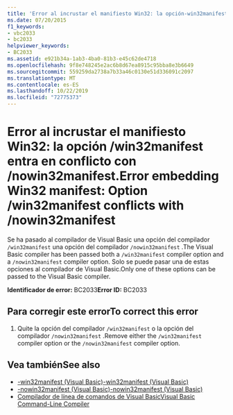 ```yaml
---
title: 'Error al incrustar el manifiesto Win32: la opción-win32manifest entra en conflicto con-nowin32manifest'
ms.date: 07/20/2015
f1_keywords:
- vbc2033
- bc2033
helpviewer_keywords:
- BC2033
ms.assetid: e921b34a-1ab3-4ba0-81b3-e45c62de4718
ms.openlocfilehash: 9f8e748245e2ac6b8d67ea8915c95bba8e3b6649
ms.sourcegitcommit: 559259da2738a7b33a46c0130e51d336091c2097
ms.translationtype: MT
ms.contentlocale: es-ES
ms.lasthandoff: 10/22/2019
ms.locfileid: "72775373"
---
```

# <a name="error-embedding-win32-manifest-option-win32manifest-conflicts-with-nowin32manifest"></a><span data-ttu-id="6cbcc-102">Error al incrustar el manifiesto Win32: la opción /win32manifest entra en conflicto con /nowin32manifest.</span><span class="sxs-lookup"><span data-stu-id="6cbcc-102">Error embedding Win32 manifest: Option /win32manifest conflicts with /nowin32manifest</span></span>
<span data-ttu-id="6cbcc-103">Se ha pasado al compilador de Visual Basic una opción del compilador `/win32manifest` una opción del compilador `/nowin32manifest` .</span><span class="sxs-lookup"><span data-stu-id="6cbcc-103">The Visual Basic compiler has been passed both a `/win32manifest` compiler option and a `/nowin32manifest` compiler option.</span></span> <span data-ttu-id="6cbcc-104">Solo se puede pasar una de estas opciones al compilador de Visual Basic.</span><span class="sxs-lookup"><span data-stu-id="6cbcc-104">Only one of these options can be passed to the Visual Basic compiler.</span></span>  
  
 <span data-ttu-id="6cbcc-105">**Identificador de error:** BC2033</span><span class="sxs-lookup"><span data-stu-id="6cbcc-105">**Error ID:** BC2033</span></span>  
  
## <a name="to-correct-this-error"></a><span data-ttu-id="6cbcc-106">Para corregir este error</span><span class="sxs-lookup"><span data-stu-id="6cbcc-106">To correct this error</span></span>  
  
1. <span data-ttu-id="6cbcc-107">Quite la opción del compilador `/win32manifest` o la opción del compilador `/nowin32manifest` .</span><span class="sxs-lookup"><span data-stu-id="6cbcc-107">Remove either the `/win32manifest` compiler option or the `/nowin32manifest` compiler option.</span></span>  
  
## <a name="see-also"></a><span data-ttu-id="6cbcc-108">Vea también</span><span class="sxs-lookup"><span data-stu-id="6cbcc-108">See also</span></span>

- [<span data-ttu-id="6cbcc-109">-win32manifest (Visual Basic)</span><span class="sxs-lookup"><span data-stu-id="6cbcc-109">-win32manifest (Visual Basic)</span></span>](../../visual-basic/reference/command-line-compiler/win32manifest.md)
- [<span data-ttu-id="6cbcc-110">-nowin32manifest (Visual Basic)</span><span class="sxs-lookup"><span data-stu-id="6cbcc-110">-nowin32manifest (Visual Basic)</span></span>](../../visual-basic/reference/command-line-compiler/nowin32manifest.md)
- [<span data-ttu-id="6cbcc-111">Compilador de línea de comandos de Visual Basic</span><span class="sxs-lookup"><span data-stu-id="6cbcc-111">Visual Basic Command-Line Compiler</span></span>](../../visual-basic/reference/command-line-compiler/index.md)
